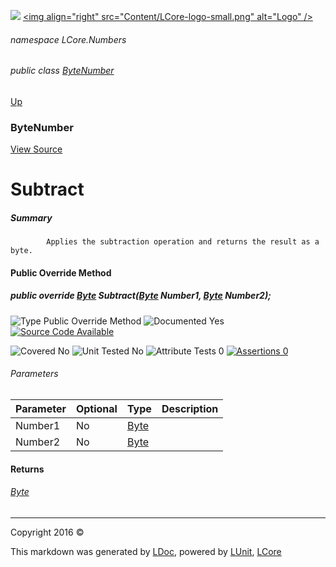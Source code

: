 ![](Content/LCore-banner-small.png "")
[&lt;img align=&quot;right&quot; src=&quot;Content/LCore-logo-small.png&quot; alt=&quot;Logo&quot; /&gt;](../README.md)

###### namespace LCore.Numbers

###### public class [ByteNumber](docs/ByteNumber.md)
[Up](docs/ByteNumber.md)

### ByteNumber
[View Source](Numbers/ByteNumber.cs)

# Subtract

##### Summary

            Applies the subtraction operation and returns the result as a byte.
            

#### Public Override Method

##### public override <a href="https://msdn.microsoft.com/en-us/library/system.byte.aspx" alt="">Byte</a> Subtract(<a href="https://msdn.microsoft.com/en-us/library/system.byte.aspx" alt="">Byte</a> Number1, <a href="https://msdn.microsoft.com/en-us/library/system.byte.aspx" alt="">Byte</a> Number2);

![Type Public Override Method](http://b.repl.ca/v1/Type-Public%20Override%20Method-blue.png "")     ![Documented Yes](http://b.repl.ca/v1/Documented-Yes-brightgreen.png "") [![Source Code Available](http://b.repl.ca/v1/Source%20Code-Available-brightgreen.png "")](Numbers/ByteNumber.cs#L)

![Covered No](http://b.repl.ca/v1/Covered-No-red.png "") ![Unit Tested No](http://b.repl.ca/v1/Unit%20Tested-No-lightgrey.png "") ![Attribute Tests 0](http://b.repl.ca/v1/Attribute%20Tests-0-lightgrey.png "") [![Assertions 0](http://b.repl.ca/v1/Assertions-0-lightgrey.png "")](Numbers/ByteNumber.cs)

###### Parameters

Parameter | Optional | Type | Description
:---  | :---  | :---  | :--- 
Number1 | No | [Byte](https://msdn.microsoft.com/en-us/library/system.byte.aspx) | 
Number2 | No | [Byte](https://msdn.microsoft.com/en-us/library/system.byte.aspx) | 


#### Returns

###### [Byte](https://msdn.microsoft.com/en-us/library/system.byte.aspx)



---

Copyright 2016 &copy; [](../README.md) [](../TableOfContents.md)

This markdown was generated by [LDoc](https://github.com/CodeSingularity/LDoc), powered by [LUnit](https://github.com/CodeSingularity/LUnit), [LCore](https://github.com/CodeSingularity/LCore)

